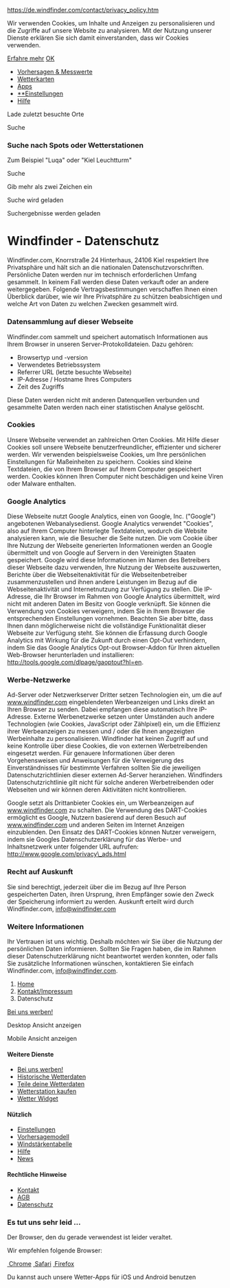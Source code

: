 https://de.windfinder.com/contact/privacy_policy.htm

Wir verwenden Cookies, um Inhalte und Anzeigen zu personalisieren und die Zugriffe auf unsere Website zu analysieren. Mit der Nutzung unserer Dienste erklären Sie sich damit einverstanden, dass wir Cookies verwenden.

[Erfahre mehr](/contact/privacy_policy.htm) [OK]()

<a href="" id="past-locations" class="siteheader__recentstoggle-desktop icon-wf-i-recents" title="Kürzlich besuchte Spots"></a> <a href="/settings" id="settings-link" class="siteheader__settings-link icon-wf-i-settings-red-lg" title="Einstellungen"></a> <a href="/help" id="help-link" class="siteheader__help-link icon-wf-i-help-red-lg" title="Hilfe"></a> <span class="icon-wf-i-mobilesearch-red toggle-icon"></span> <span class="icon-wf-i-mobile-close-red close-icon"></span> <a href="/" id="logo-mobile" class="siteheader__logo-mobile icon-wf-mobilelogo"></a> <span id="navibox-toggle" class="hamburger-lines"></span> <span class="icon-wf-i-close-white close-icon"></span> <span class="icon-wf-i-mobilemenu toggle-icon"></span> <span class="icon-wf-i-mobilesearch toggle-icon"></span> <span class="icon-wf-i-close-white close-icon"></span> <span class="icon-wf-i-mobilerecents toggle-icon"></span> <span class="icon-wf-i-close-white close-icon"></span> <a href="/settings" id="settingslink-mobile" class="siteheader__settingslink-mobile"><span class="icon-wf-i-settings-white icon"></span></a> <a href="/" id="logo-desktop" class="siteheader__logo-desktop icon-wf-header-logo-lg"></a>

-   [Vorhersagen & Messwerte](/forecasts)
-   [Wetterkarten](/weather-maps/forecast)
-   [Apps](/apps)
-   [**Einstellungen](/settings)
-   [Hilfe](/help)

Lade zuletzt besuchte Orte

Suche

### Suche nach Spots oder Wetterstationen

Zum Beispiel "Luqa" oder "Kiel Leuchtturm"

Suche

Gib mehr als zwei Zeichen ein

Suche wird geladen

Suchergebnisse werden geladen

<a href="https://www.facebook.com/dialog/share?app_id=162630957105069&amp;display=page&amp;href=" id="facebook-share" class="pagehead-sharelink pagehead-sharelink--fb icon-wf-i-share-fb-small"></a> <a href="https://twitter.com/share?url=" id="twitter-share" class="pagehead-sharelink pagehead-sharelink--twt icon-wf-i-share-twt-small"></a>

Windfinder - Datenschutz
========================

Windfinder.com, Knorrstraße 24 Hinterhaus, 24106 Kiel respektiert Ihre Privatsphäre und hält sich an die nationalen Datenschutzvorschriften. Persönliche Daten werden nur im technisch erforderlichen Umfang gesammelt. In keinem Fall werden diese Daten verkauft oder an andere weitergegeben. Folgende Vertragsbestimmungen verschaffen Ihnen einen Überblick darüber, wie wir Ihre Privatsphäre zu schützen beabsichtigen und welche Art von Daten zu welchen Zwecken gesammelt wird.

### Datensammlung auf dieser Webseite

Windfinder.com sammelt und speichert automatisch Informationen aus Ihrem Browser in unseren Server-Protokolldateien. Dazu gehören:

-   Browsertyp und -version
-   Verwendetes Betriebssystem
-   Referrer URL (letzte besuchte Webseite)
-   IP-Adresse / Hostname Ihres Computers
-   Zeit des Zugriffs

Diese Daten werden nicht mit anderen Datenquellen verbunden und gesammelte Daten werden nach einer statistischen Analyse gelöscht.
### Cookies

Unsere Webseite verwendet an zahlreichen Orten Cookies. Mit Hilfe dieser Cookies soll unsere Webseite benutzerfreundlicher, effizienter und sicherer werden. Wir verwenden beispielsweise Cookies, um Ihre persönlichen Einstellungen für Maßeinheiten zu speichern. Cookies sind kleine Textdateien, die von Ihrem Browser auf Ihrem Computer gespeichert werden. Cookies können Ihren Computer nicht beschädigen und keine Viren oder Malware enthalten.

### Google Analytics

Diese Webseite nutzt Google Analytics, einen von Google, Inc. ("Google") angebotenen Webanalysedienst. Google Analytics verwendet "Cookies", also auf Ihrem Computer hinterlegte Textdateien, wodurch die Website analysieren kann, wie die Besucher die Seite nutzen. Die vom Cookie über Ihre Nutzung der Webseite generierten Informationen werden an Google übermittelt und von Google auf Servern in den Vereinigten Staaten gespeichert.
Google wird diese Informationen im Namen des Betreibers dieser Webseite dazu verwenden, Ihre Nutzung der Webseite auszuwerten, Berichte über die Webseitenaktivität für die Webseitenbetreiber zusammenzustellen und ihnen andere Leistungen im Bezug auf die Webseitenaktivität und Internetnutzung zur Verfügung zu stellen.
Die IP-Adresse, die Ihr Browser im Rahmen von Google Analytics übermittelt, wird nicht mit anderen Daten im Besitz von Google verknüpft. Sie können die Verwendung von Cookies verweigern, indem Sie in Ihrem Browser die entsprechenden Einstellungen vornehmen. Beachten Sie aber bitte, dass Ihnen dann möglicherweise nicht die vollständige Funktionalität dieser Webseite zur Verfügung steht. Sie können die Erfassung durch Google Analytics mit Wirkung für die Zukunft durch einen Opt-Out verhindern, indem Sie das Google Analytics Opt-out Browser-Addon für Ihren aktuellen Web-Browser herunterladen und installieren: <http://tools.google.com/dlpage/gaoptout?hl=en>.

### Werbe-Netzwerke

Ad-Server oder Netzwerkserver Dritter setzen Technologien ein, um die auf www.windfinder.com eingeblendeten Werbeanzeigen und Links direkt an Ihren Browser zu senden. Dabei empfangen diese automatisch Ihre IP-Adresse. Externe Werbenetzwerke setzen unter Umständen auch andere Technologien (wie Cookies, JavaScript oder Zählpixel) ein, um die Effizienz ihrer Werbeanzeigen zu messen und / oder die Ihnen angezeigten Werbeinhalte zu personalisieren. Windfinder hat keinen Zugriff auf und keine Kontrolle über diese Cookies, die von externen Werbetreibenden eingesetzt werden. Für genauere Informationen über deren Vorgehensweisen und Anweisungen für die Verweigerung des Einverständnisses für bestimmte Verfahren sollten Sie die jeweiligen Datenschutzrichtlinien dieser externen Ad-Server heranziehen. Windfinders Datenschutzrichtlinie gilt nicht für solche anderen Werbetreibenden oder Webseiten und wir können deren Aktivitäten nicht kontrollieren.

Google setzt als Drittanbieter Cookies ein, um Werbeanzeigen auf www.windfinder.com zu schalten. Die Verwendung des DART-Cookies ermöglicht es Google, Nutzern basierend auf deren Besuch auf www.windfinder.com und anderen Seiten im Internet Anzeigen einzublenden. Den Einsatz des DART-Cookies können Nutzer verweigern, indem sie Googles Datenschutzerklärung für das Werbe- und Inhaltsnetzwerk unter folgender URL aufrufen: http://www.google.com/privacy\_ads.html

### Recht auf Auskunft

Sie sind berechtigt, jederzeit über die im Bezug auf Ihre Person gespeicherten Daten, ihren Ursprung, ihren Empfänger sowie den Zweck der Speicherung informiert zu werden. Auskunft erteilt wird durch Windfinder.com, info@windfinder.com

### Weitere Informationen

Ihr Vertrauen ist uns wichtig. Deshalb möchten wir Sie über die Nutzung der persönlichen Daten informieren. Sollten Sie Fragen haben, die im Rahmen dieser Datenschutzerklärung nicht beantwortet werden konnten, oder falls Sie zusätzliche Informationen wünschen, kontaktieren Sie einfach Windfinder.com, info@windfinder.com.

1.  [<span itemprop="title">Home</span>](/)
2.  [<span itemprop="title">Kontakt/Impressum</span>](/contact/)
3.  <span itemprop="title">Datenschutz</span>

<a href="/contact/advertising.htm" class="sitefooter__advertise btn btn-primary">Bei uns werben!</a> <a href="" id="desktop-design" class="sitefooter__viewportswitch btn btn-primary"></a>

Desktop Ansicht anzeigen <a href="" id="mobile-design" class="sitefooter__viewportswitch btn btn-primary"></a>

Mobile Ansicht anzeigen

#### Weitere Dienste

-   [Bei uns werben!](/contact/advertising.htm)
-   [Historische Wetterdaten](/contact/weatherdata.htm)
-   [Teile deine Wetterdaten](/weather-station/add.htm)
-   [Wetterstation kaufen](/weather-station/)
-   [Wetter Widget](/apps/homepageweather/)

#### Nützlich

-   [Einstellungen](/settings)
-   [Vorhersagemodell](/help#forecast)
-   [Windstärkentabelle](/wind/windspeed.htm)
-   [Hilfe](/help)
-   [News](/news)

#### Rechtliche Hinweise

-   [Kontakt](/contact/)
-   [AGB](/contact/terms)
-   [Datenschutz](/contact/privacy_policy.htm)

### Es tut uns sehr leid ...
Der Browser, den du gerade verwendest ist leider veraltet.

Wir empfehlen folgende Browser:

<a href="https://www.google.com/chrome/browser" class="oldie-doorslam__desktopapp"><img src="" /> Chrome</a> <a href="https://www.apple.com/safari" class="oldie-doorslam__desktopapp"><img src="" /> Safari</a> <a href="https://www.mozilla.org/firefox" class="oldie-doorslam__desktopapp"><img src="" /> Firefox</a>

Du kannst auch unsere Wetter-Apps für iOS und Android benutzen

<a href="https://itunes.apple.com/en/app/windfinder-pro/id336901296?mt=8" class="oldie-doorslam__platform-ios"><img src="" /></a> <a href="https://play.google.com/store/apps/details?id=com.studioeleven.windfinderpaid&amp;referrer=utm_source%3Dproductpage%26utm_medium%3Dweb%26utm_content%3Dbutton" class="oldie-doorslam__platform-android"><img src="" /></a>



